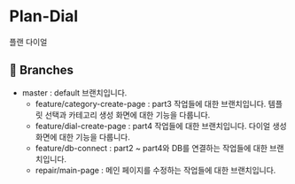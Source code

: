 # Plan-Dial
플랜 다이얼

## 🌿 Branches
+ master : default 브랜치입니다.    
  + feature/category-create-page : part3 작업들에 대한 브랜치입니다. 템플릿 선택과 카테고리 생성 화면에 대한 기능을 다룹니다.
  + feature/dial-create-page : part4 작업들에 대한 브랜치입니다. 다이얼 생성 화면에 대한 기능을 다룹니다.
  + feature/db-connect : part2 ~ part4와 DB를 연결하는 작업들에 대한 브랜치입니다.
  + repair/main-page : 메인 페이지를 수정하는 작업들에 대한 브랜치입니다.
